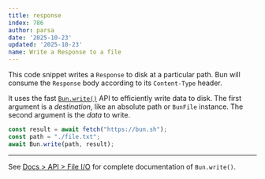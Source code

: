 ```yaml
---
title: response
index: 786
author: parsa
date: '2025-10-23'
updated: '2025-10-23'
name: Write a Response to a file
---
```


This code snippet writes a `Response` to disk at a particular path. Bun will consume the `Response` body according to its `Content-Type` header.

It uses the fast [`Bun.write()`](https://bun.sh/docs/api/file-io#writing-files-bun-write) API to efficiently write data to disk. The first argument is a _destination_, like an absolute path or `BunFile` instance. The second argument is the _data_ to write.

```ts
const result = await fetch("https://bun.sh");
const path = "./file.txt";
await Bun.write(path, result);
```

---

See [Docs > API > File I/O](https://bun.sh/docs/api/file-io#writing-files-bun-write) for complete documentation of `Bun.write()`.
